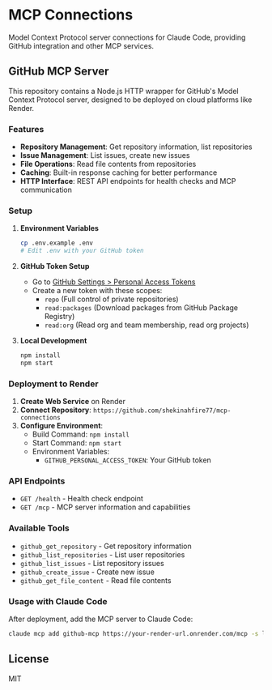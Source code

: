 # MCP Connections

Model Context Protocol server connections for Claude Code, providing GitHub integration and other MCP services.

## GitHub MCP Server

This repository contains a Node.js HTTP wrapper for GitHub's Model Context Protocol server, designed to be deployed on cloud platforms like Render.

### Features

- **Repository Management**: Get repository information, list repositories
- **Issue Management**: List issues, create new issues
- **File Operations**: Read file contents from repositories
- **Caching**: Built-in response caching for better performance
- **HTTP Interface**: REST API endpoints for health checks and MCP communication

### Setup

1. **Environment Variables**
   ```bash
   cp .env.example .env
   # Edit .env with your GitHub token
   ```

2. **GitHub Token Setup**
   - Go to [GitHub Settings > Personal Access Tokens](https://github.com/settings/tokens)
   - Create a new token with these scopes:
     - `repo` (Full control of private repositories)
     - `read:packages` (Download packages from GitHub Package Registry)
     - `read:org` (Read org and team membership, read org projects)

3. **Local Development**
   ```bash
   npm install
   npm start
   ```

### Deployment to Render

1. **Create Web Service** on Render
2. **Connect Repository**: `https://github.com/shekinahfire77/mcp-connections`
3. **Configure Environment**:
   - Build Command: `npm install`
   - Start Command: `npm start`
   - Environment Variables:
     - `GITHUB_PERSONAL_ACCESS_TOKEN`: Your GitHub token

### API Endpoints

- `GET /health` - Health check endpoint
- `GET /mcp` - MCP server information and capabilities

### Available Tools

- `github_get_repository` - Get repository information
- `github_list_repositories` - List user repositories
- `github_list_issues` - List repository issues
- `github_create_issue` - Create new issue
- `github_get_file_content` - Read file contents

### Usage with Claude Code

After deployment, add the MCP server to Claude Code:

```bash
claude mcp add github-mcp https://your-render-url.onrender.com/mcp -s local
```

## License

MIT